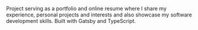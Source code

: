 Project serving as a portfolio and online resume where I share my experience, personal projects and interests and also showcase my software development skills. Built with Gatsby and TypeScript.
